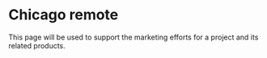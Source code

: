 # Chicago remote

This page will be used to support the marketing efforts for a project and its related products.
